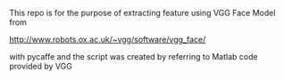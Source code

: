 
This repo is for the purpose of extracting feature using VGG Face Model from

http://www.robots.ox.ac.uk/~vgg/software/vgg_face/

with pycaffe and the script was created by referring to Matlab code provided by VGG


